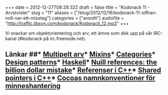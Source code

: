 +++
date = 2012-12-27T08:28:32Z
draft = false
title = "Kodsnack 11 - Arvstvister"
slug = "11"
aliases = ["/blog/2012/12/16/kodsnack-11-siffran-noll-var-ett-misstag"]
categories = ["avsnitt"]
audiofile = "http://traffic.libsyn.com/kodsnack/Kodsnack_12.mp3"
+++

Vi snackar om objektorientering och arv, ett ämne som dök upp på vår IRC-kanal (#kodsnack på irc.freenode.net).
## Länkar ##* [Multipelt arv](https://sv.wikipedia.org/wiki/Multipelt_arv#Multipelt_arv)* [Mixins](https://en.wikipedia.org/wiki/Mixin)* [Categories](https://en.wikipedia.org/wiki/Objective-C#Categories)* [Design patterns](https://en.wikipedia.org/wiki/Design_pattern_(computer_science))* [Haskell](http://www.haskell.org/haskellwiki/Haskell)* [Nuill references: the billion dollar mistake](http://www.infoq.com/presentations/Null-References-The-Billion-Dollar-Mistake-Tony-Hoare)* [Referenser i C++](https://en.wikipedia.org/wiki/Reference_(C%2B%2B))* [Shared pointers i C++](https://en.wikipedia.org/wiki/Smart_pointer#shared_ptr_and_weak_ptr)* [Cocoas namnkonventioner för minneshantering](https://developer.apple.com/library/ios/#documentation/Cocoa/Conceptual/MemoryMgmt/Articles/mmRules.html#//apple_ref/doc/uid/20000994-BAJHFBGH)
